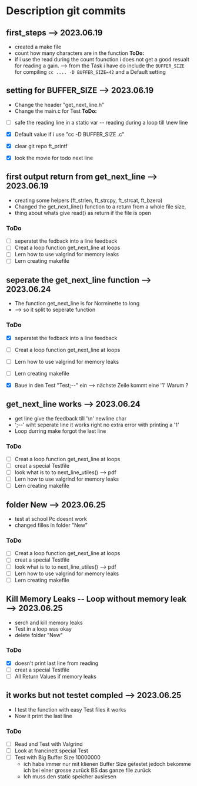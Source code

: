 # Description git commits 

## first_steps --> 2023.06.19
- created a make file 
- count how many characters are in the function 
**ToDo:** 
- if i use the read during the count founction i does not get a good resualt for reading a gain. --> from the Task i have do include the ```BUFFER_SIZE``` for compiling ```cc .... -D BUFFER_SIZE=42``` and a Default setting 

## setting for BUFFER_SIZE --> 2023.06.19
- Change the header "get_next_line.h" 
- Change the main.c for Test
**ToDo:** 
- [ ] safe the reading line in a static var -- reading during a loop till \new line
- [x] Default value if i use "cc -D BUFFER_SIZE <file>.c"
- [x] clear git repo ft_printf
- [x] look the movie for todo next line


## first output return from get_next_line --> 2023.06.19
- creating some helpers (ft_strlen, ft_strcpy, ft_strcat, ft_bzero)
- Changed the get_next_line() function to a return from a whole file size, 
- thing about whats give read() as return if the file is open
### ToDo
- [ ] seperatet the fedback into a line feedback 
- [ ] Creat a loop function get_next_line at loops 
- [ ] Lern how to use valgrind for memory leaks
- [ ] Lern creating makefile

## seperate the get_next_line function --> 2023.06.24
- The function get_next_line is for Norminette to long 
- --> so it split to seperate function 
### ToDo
- [x] seperatet the fedback into a line feedback 
- [ ] Creat a loop function get_next_line at loops 
- [ ] Lern how to use valgrind for memory leaks
- [ ] Lern creating makefile
- [x] Baue in den Test "Test;--" ein --> nächste Zeile kommt eine '1' Warum ? 


## get_next_line works --> 2023.06.24
- get line give the feedback till '\n' newline char
- ';--' wiht seperate line it works right no extra error with printing a '1'
- Loop durring make forgot the last line 
### ToDo
- [ ] Creat a loop function get_next_line at loops 
- [ ] creat a special Testfile 
- [ ] look what is to to next_line_utiles() --> pdf
- [ ] Lern how to use valgrind for memory leaks
- [ ] Lern creating makefile

## folder New --> 2023.06.25
- test at school Pc doesnt work 
- changed filles in folder "New" 
### ToDo
- [ ] Creat a loop function get_next_line at loops 
- [ ] creat a special Testfile 
- [ ] look what is to to next_line_utiles() --> pdf
- [ ] Lern how to use valgrind for memory leaks
- [ ] Lern creating makefile

## Kill Memory Leaks -- Loop without memory leak --> 2023.06.25
- serch and kill memory leaks 
- Test in a loop was okay
- delete folder "New"
### ToDo 
- [x] doesn't print last line from reading 
- [ ] creat a special Testfile
- [ ] All Return Values if memory leaks

## it works but not testet compled --> 2023.06.25
- I test the function with easy Test files it works 
- Now it print the last line 
### ToDo 
- [ ] Read and Test with Valgrind 
- [ ] Look at francinett special Test 
- [ ] Test with Big Buffer Size 10000000
    - ich habe immer nur mit klienen  Buffer Size getestet jedoch bekomme ich bei einer grosse zurück BS das ganze file zurück
    - Ich muss den static speicher auslesen 
